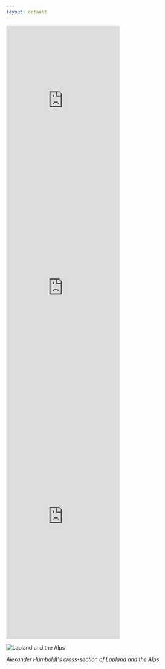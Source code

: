 ```yaml
---
layout: default
---
```


<html lang="en">
    <head>
        <style>
            img {
                display: block;
                margin: 0;
                padding: 0;
                border: none;
            }
        </style>
    </head>
    <body>
        <iframe title="Which Countries Are the Alps In?" class="map" aria-label="Map" id="datawrapper-chart-l3UG6" src="https://datawrapper.dwcdn.net/l3UG6/1/" scrolling="no" frameborder="0" height="411" data-external="1"></iframe>
        <iframe title="Where the Alps Are in Europe" class="map" aria-label="Map" id="datawrapper-chart-bPwW3" src="https://datawrapper.dwcdn.net/bPwW3/1/" scrolling="no" frameborder="0" height="577" data-external="1"></iframe>
        <iframe title="Key Landmarks in the Alps" class="map" aria-label="Locator maps" id="datawrapper-chart-lyZT8" src="https://datawrapper.dwcdn.net/lyZT8/1/" scrolling="no" frameborder="0" height="629" data-external="1"></iframe>
        <script type="text/javascript">
            !function() {
                "use strict";
                window.addEventListener("message", (function(a) {
                    if (void 0 !== a.data["datawrapper-height"]) {
                        var e = document.querySelectorAll("iframe");
                        for (var t in a.data["datawrapper-height"])
                            for (var r = 0; r < e.length; r++)
                                if (e[r].contentWindow === a.source) {
                                    var i = a.data["datawrapper-height"][t] + "px";
                                    e[r].style.height = i
                                }
                    }
                }))
            } ();
        </script>
    </body>
</html>


![Lapland and the Alps](https://journals.openedition.org/cybergeo/docannexe/image/25478/img-15-small580.jpg)

*Alexander Humboldt's cross-section of Lapland and the Alps*